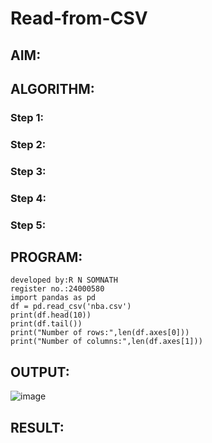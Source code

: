 # Read-from-CSV

## AIM:

## ALGORITHM:
### Step 1:
### Step 2:
### Step 3:
### Step 4:
### Step 5:

## PROGRAM:
```
developed by:R N SOMNATH
register no.:24000580
import pandas as pd
df = pd.read_csv('nba.csv')
print(df.head(10))
print(df.tail())
print("Number of rows:",len(df.axes[0]))
print("Number of columns:",len(df.axes[1]))
```

## OUTPUT:
![image](https://github.com/user-attachments/assets/8588dd23-e90a-4dc3-93c6-40808fa3c8ab)


## RESULT:
